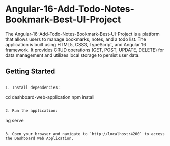 # Angular-16-Add-Todo-Notes-Bookmark-Best-UI-Project

The Angular-16-Add-Todo-Notes-Bookmark-Best-UI-Project is a platform that allows users to manage bookmarks, notes, and a todo list. The application is built using HTML5, CSS3, TypeScript, and Angular 16 framework. It provides CRUD operations (GET, POST, UPDATE, DELETE) for data management and utilizes local storage to persist user data.

## Getting Started

```

1. Install dependencies:

```

cd dashboard-web-application
npm install

```

2. Run the application:

```

ng serve

```

3. Open your browser and navigate to `http://localhost:4200` to access the Dashboard Web Application.
```

